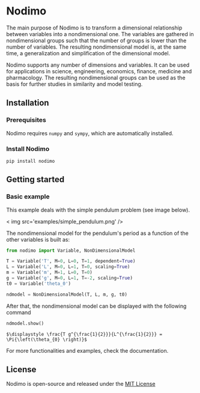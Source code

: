 # Nodimo

The main purpose of Nodimo is to transform a dimensional relationship
between variables into a nondimensional one. The variables are gathered
in nondimensional groups such that the number of groups is lower than
the number of variables. The resulting nondimensional model is, at the
same time, a generalization and simplification of the dimensional model.

Nodimo supports any number of dimensions and variables. It can be used
for applications in science, engineering, economics, finance, medicine
and pharmacology. The resulting nondimensional groups can be used as the
basis for further studies in similarity and model testing.

## Installation

### Prerequisites
Nodimo requires `numpy` and `sympy`, which are automatically installed.

### Install Nodimo
```shell
pip install nodimo
```

## Getting started
### Basic example
This example deals with the simple pendulum problem (see image below).

< img src='examples/simple_pendulum.png' />

The nondimensional model for the pendulum's period as a function of the other
variables is built as:
```python
from nodimo import Variable, NonDimensionalModel

T = Variable('T', M=0, L=0, T=1, dependent=True)
L = Variable('L', M=0, L=1, T=0, scaling=True)
m = Variable('m', M=1, L=0, T=0)
g = Variable('g', M=0, L=1, T=-2, scaling=True)
t0 = Variable('theta_0')

ndmodel = NonDimensionalModel(T, L, m, g, t0)
```

After that, the nondimensional model can be displayed with the following command
```python
ndmodel.show()
```
    $\displaystyle \frac{T g^{\frac{1}{2}}}{L^{\frac{1}{2}}} = \Pi{\left(\theta_{0} \right)}$

For more functionalities and examples, check the documentation.

## License
Nodimo is open-source and released under the [MIT License](LICENSE)